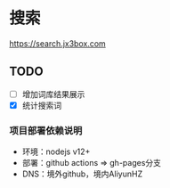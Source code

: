 # 搜索
https://search.jx3box.com

## TODO
- [ ] 增加词库结果展示
- [x] 统计搜索词

### 项目部署依赖说明
+ 环境：nodejs v12+
+ 部署：github actions => gh-pages分支
+ DNS：境外github，境内AliyunHZ